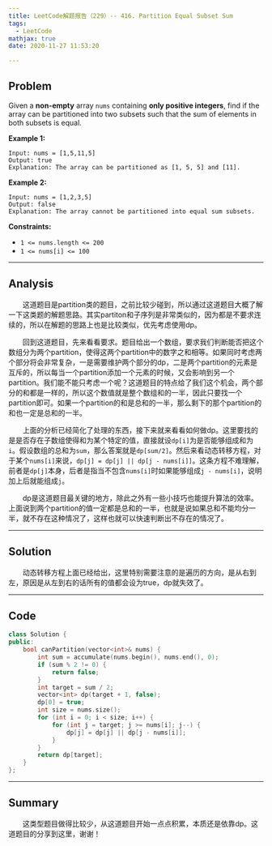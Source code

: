 ```yaml
---
title: LeetCode解题报告（229）-- 416. Partition Equal Subset Sum
tags:
  - LeetCode
mathjax: true
date: 2020-11-27 11:53:20

---
```


## Problem

Given a **non-empty** array `nums` containing **only positive integers**, find if the array can be partitioned into two subsets such that the sum of elements in both subsets is equal.

<!-- more -->

**Example 1:**

```
Input: nums = [1,5,11,5]
Output: true
Explanation: The array can be partitioned as [1, 5, 5] and [11].
```

**Example 2:**

```
Input: nums = [1,2,3,5]
Output: false
Explanation: The array cannot be partitioned into equal sum subsets.
```

**Constraints:**

- `1 <= nums.length <= 200`
- `1 <= nums[i] <= 100`

------

## Analysis

&emsp;&emsp;这道题目是partition类的题目，之前比较少碰到，所以通过这道题目大概了解一下这类题的解题思路。其实partiton和子序列是非常类似的，因为都是不要求连续的，所以在解题的思路上也是比较类似，优先考虑使用dp。

&emsp;&emsp;回到这道题目，先来看看要求。题目给出一个数组，要求我们判断能否把这个数组分为两个partition，使得这两个partition中的数字之和相等。如果同时考虑两个部分将会非常复杂，一是需要维护两个部分的dp，二是两个partition的元素是互斥的，所以每当一个partition添加一个元素的时候，又会影响到另一个partition。我们能不能只考虑一个呢？这道题目的特点给了我们这个机会，两个部分的和都是一样的，所以这个数值就是整个数组和的一半，因此只要找一个partition即可。如果一个partition的和是总和的一半，那么剩下的那个partition的和也一定是总和的一半。

&emsp;&emsp;上面的分析已经简化了处理的东西，接下来就来看看如何做dp。这里要找的是是否存在子数组使得和为某个特定的值，直接就设`dp[i]`为是否能够组成和为`i`。假设数组的总和为`sum`，那么答案就是`dp[sum/2]`。然后来看动态转移方程，对于某个`nums[i]`来说，`dp[j] = dp[j] || dp[j - nums[i]]`。这条方程不难理解，前者是`dp[j]`本身，后者是指当不包含`nums[i]`时如果能够组成`j - nums[i]`，说明加上后就能组成`j`。

&emsp;&emsp;dp是这道题目最关键的地方，除此之外有一些小技巧也能提升算法的效率。上面说到两个partition的值一定都是总和的一半，也就是说如果总和不能均分一半，就不存在这种情况了，这样也就可以快速判断出不存在的情况了。

------

## Solution

&emsp;&emsp;动态转移方程上面已经给出，这里特别需要注意的是遍历的方向，是从右到左，原因是从左到右的话所有的值都会设为true，dp就失效了。

------

## Code

```c++
class Solution {
public:
    bool canPartition(vector<int>& nums) {
        int sum = accumulate(nums.begin(), nums.end(), 0);
        if (sum % 2 != 0) {
            return false;
        }
        int target = sum / 2;
        vector<int> dp(target + 1, false);
        dp[0] = true;
        int size = nums.size();
        for (int i = 0; i < size; i++) {
            for (int j = target; j >= nums[i]; j--) {
                dp[j] = dp[j] || dp[j - nums[i]];
            }
        }
        return dp[target];
    }
};
```

------

## Summary

&emsp;&emsp;这类型题目做得比较少，从这道题目开始一点点积累，本质还是依靠dp。这道题目的分享到这里，谢谢！
